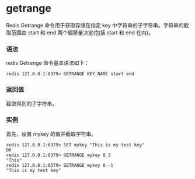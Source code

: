 # getrange

Redis Getrange 命令用于获取存储在指定 key 中字符串的子字符串。字符串的截取范围由 start 和 end 两个偏移量决定(包括 start 和 end 在内)。

### 语法

redis Getrange 命令基本语法如下：

```
redis 127.0.0.1:6379> GETRANGE KEY_NAME start end
```

### 返回值

截取得到的子字符串。

### 实例

首先，设置 mykey 的值并截取字符串。

```
redis 127.0.0.1:6379> SET mykey "This is my test key"
OK
redis 127.0.0.1:6379> GETRANGE mykey 0 3
"This"
redis 127.0.0.1:6379> GETRANGE mykey 0 -1
"This is my test key"
```